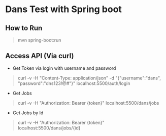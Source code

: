 # Dans Test with Spring boot 

## How to Run
> mvn spring-boot:run

## Access API (Via curl)
- Get Token via login with username and password 
> curl -v -H "Content-Type: application/json" -d "{\"username\":\"dans\", \"password\":\"dns123!@#\"}" localhost:5500/auth/login
- Get Jobs
> curl -v -H "Authorization: Bearer {token}" localhost:5500/dans/jobs
- Get Jobs by Id
> curl -v -H "Authorization: Bearer {token}" localhost:5500/dans/jobs/{id}
